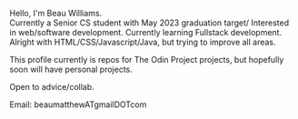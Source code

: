 Hello, I'm Beau Williams.  
Currently a Senior CS student with May 2023 graduation target/
Interested in web/software development. Currently learning Fullstack development.
Alright with HTML/CSS/Javascript/Java, but trying to improve all areas. 

This profile currently is repos for The Odin Project projects, but hopefully soon will have personal projects.

Open to advice/collab.

Email: beaumatthewATgmailDOTcom


